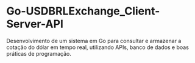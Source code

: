 # Go-USDBRLExchange_Client-Server-API
Desenvolvimento de um sistema em Go para consultar e armazenar a cotação do dólar em tempo real, utilizando APIs, banco de dados e boas práticas de programação.
